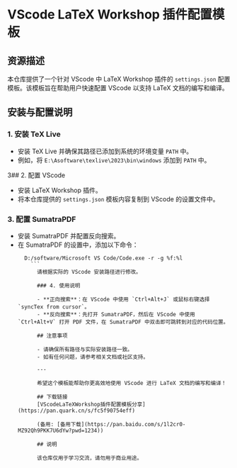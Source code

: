 # VScode LaTeX Workshop 插件配置模板

## 资源描述

本仓库提供了一个针对 VScode 中 LaTeX Workshop 插件的 `settings.json` 配置模板。该模板旨在帮助用户快速配置 VScode 以支持 LaTeX 文档的编写和编译。

## 安装与配置说明

### 1. 安装 TeX Live

- 安装 TeX Live 并确保其路径已添加到系统的环境变量 `PATH` 中。
- 例如，将 `E:\Asoftware\texlive\2023\bin\windows` 添加到 `PATH` 中。

3## 2. 配置 VScode

- 安装 LaTeX Workshop 插件。
- 将本仓库提供的 `settings.json` 模板内容复制到 VScode 的设置文件中。

### 3. 配置 SumatraPDF

- 安装 SumatraPDF 并配置反向搜索。
- 在 SumatraPDF 的设置中，添加以下命令：
  ```
    D:/software/Microsoft VS Code/Code.exe -r -g %f:%l
      ```
        请根据实际的 VScode 安装路径进行修改。

        ### 4. 使用说明

        - **正向搜索**：在 VScode 中使用 `Ctrl+Alt+J` 或鼠标右键选择 `syncTex from cursor`。
        - **反向搜索**：先打开 SumatraPDF，然后在 VScode 中使用 `Ctrl+Alt+V` 打开 PDF 文件，在 SumatraPDF 中双击即可跳转到对应的代码位置。

        ## 注意事项

        - 请确保所有路径与实际安装路径一致。
        - 如有任何问题，请参考相关文档或社区支持。

        ---

        希望这个模板能帮助你更高效地使用 VScode 进行 LaTeX 文档的编写和编译！

        ## 下载链接
        [VScodeLaTeXWorkshop插件配置模板分享](https://pan.quark.cn/s/fc5f90754eff) 

        (备用: [备用下载](https://pan.baidu.com/s/1l2cr0-MZ92Qh9PKK7U6dYw?pwd=1234))

        ## 说明

        该仓库仅用于学习交流，请勿用于商业用途。
